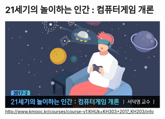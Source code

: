 # 21세기의 놀이하는 인간 : 컴퓨터게임 개론

![title.jpg](images/title.jpg)    
http://www.kmooc.kr/courses/course-v1:KHUk+KH303+2017_KH203/info
